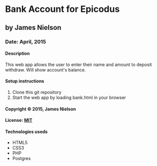 # Bank Account for Epicodus
## by James Nielson
### Date: April, 2015
#### Description
This web app allows the user to enter their name and amount to deposit withdraw. Will show account's balance.

#### Setup instructions
1. Clone this git repository
2. Start the web app by loading bank.html in your browser

#### Copyright © 2015, James Nielson

#### License: [MIT](https://github.com/twbs/bootstrap/blob/master/LICENSE)  

#### Technologies useds
- HTML5
- CSS3
- PHP
- Postgres
